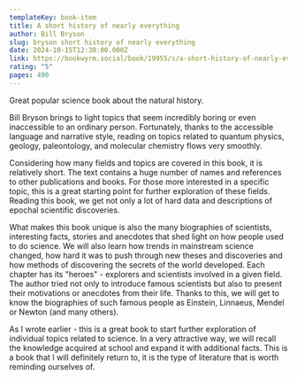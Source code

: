 ```yaml
---
templateKey: book-item
title: A short history of nearly everything
author: Bill Bryson
slug: bryson short history of nearly everything
date: 2024-10-15T12:30:00.000Z
link: https://bookwyrm.social/book/19955/s/a-short-history-of-nearly-everything
rating: "5"
pages: 490
---
```

Great popular science book about the natural history.

Bill Bryson brings to light topics that seem incredibly boring or even inaccessible to an ordinary person. Fortunately, thanks to the accessible language and narrative style, reading on topics related to quantum physics, geology, paleontology, and molecular chemistry flows very smoothly.

Considering how many fields and topics are covered in this book, it is relatively short. The text contains a huge number of names and references to other publications and books. For those more interested in a specific topic, this is a great starting point for further exploration of these fields. Reading this book, we get not only a lot of hard data and descriptions of epochal scientific discoveries.

What makes this book unique is also the many biographies of scientists, interesting facts, stories and anecdotes that shed light on how people used to do science. We will also learn how trends in mainstream science changed, how hard it was to push through new theses and discoveries and how methods of discovering the secrets of the world developed. Each chapter has its "heroes" - explorers and scientists involved in a given field. The author tried not only to introduce famous scientists but also to present their motivations or anecdotes from their life. Thanks to this, we will get to know the biographies of such famous people as Einstein, Linnaeus, Mendel or Newton (and many others).

As I wrote earlier - this is a great book to start further exploration of individual topics related to science. In a very attractive way, we will recall the knowledge acquired at school and expand it with additional facts. This is a book that I will definitely return to, it is the type of literature that is worth reminding ourselves of.
